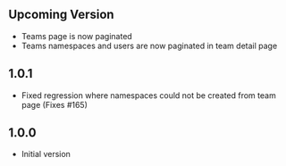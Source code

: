 ## Upcoming Version

- Teams page is now paginated
- Teams namespaces and users are now paginated in team detail page

## 1.0.1

- Fixed regression where namespaces could not be created from team page
    (Fixes #165)

## 1.0.0

- Initial version
